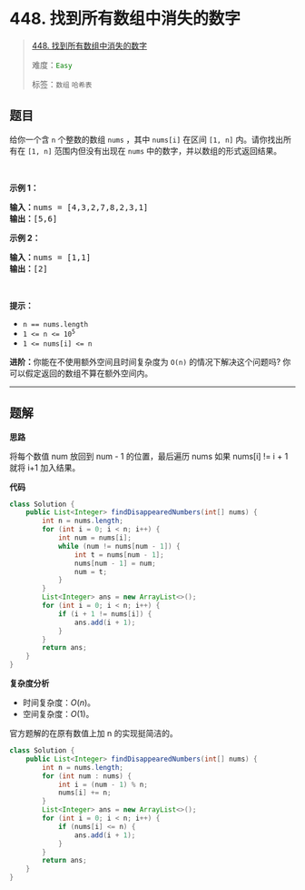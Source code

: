 # 448. 找到所有数组中消失的数字

> [448. 找到所有数组中消失的数字](https://leetcode.cn/problems/find-all-numbers-disappeared-in-an-array/)
>
> 难度：<font color=green>`Easy`</font>
>
> 标签：`数组` `哈希表`

## 题目

<p>给你一个含 <code>n</code> 个整数的数组 <code>nums</code> ，其中 <code>nums[i]</code> 在区间 <code>[1, n]</code> 内。请你找出所有在 <code>[1, n]</code> 范围内但没有出现在 <code>nums</code> 中的数字，并以数组的形式返回结果。</p>

<p> </p>

<p><strong>示例 1：</strong></p>

<pre>
<strong>输入：</strong>nums = [4,3,2,7,8,2,3,1]
<strong>输出：</strong>[5,6]
</pre>

<p><strong>示例 2：</strong></p>

<pre>
<strong>输入：</strong>nums = [1,1]
<strong>输出：</strong>[2]
</pre>

<p> </p>

<p><strong>提示：</strong></p>

<ul>
	<li><code>n == nums.length</code></li>
	<li><code>1 <= n <= 10<sup>5</sup></code></li>
	<li><code>1 <= nums[i] <= n</code></li>
</ul>

<p><strong>进阶：</strong>你能在不使用额外空间且时间复杂度为<em> </em><code>O(n)</code><em> </em>的情况下解决这个问题吗? 你可以假定返回的数组不算在额外空间内。</p>


--------------------

## 题解

**思路**

将每个数值 num 放回到 num - 1 的位置，最后遍历 nums 如果 nums[i] != i + 1 就将 i+1 加入结果。

**代码**

```java
class Solution {
    public List<Integer> findDisappearedNumbers(int[] nums) {
        int n = nums.length;
        for (int i = 0; i < n; i++) {
            int num = nums[i];
            while (num != nums[num - 1]) {
                int t = nums[num - 1];
                nums[num - 1] = num;
                num = t;
            }
        }
        List<Integer> ans = new ArrayList<>();
        for (int i = 0; i < n; i++) {
            if (i + 1 != nums[i]) {
                ans.add(i + 1);
            }
        }
        return ans;
    }
}
```

**复杂度分析**

- 时间复杂度：$O(n)$。
- 空间复杂度：$O(1)$。

官方题解的在原有数值上加 n 的实现挺简洁的。

```java
class Solution {
    public List<Integer> findDisappearedNumbers(int[] nums) {
        int n = nums.length;
        for (int num : nums) {
            int i = (num - 1) % n;
            nums[i] += n;
        }
        List<Integer> ans = new ArrayList<>();
        for (int i = 0; i < n; i++) {
            if (nums[i] <= n) {
                ans.add(i + 1);
            }
        }
        return ans;
    }
}
```

